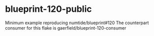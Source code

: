 # blueprint-120-public

Minimum example reproducing numtide/blueprint#120
The counterpart consumer for this flake is gaerfield/blueprint-120-consumer
